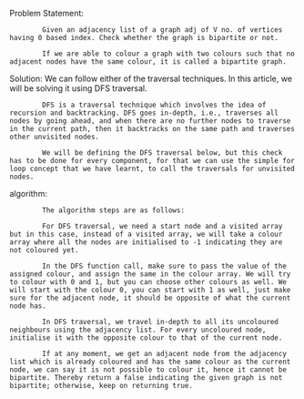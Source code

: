 Problem Statement:

            Given an adjacency list of a graph adj of V no. of vertices having 0 based index. Check whether the graph is bipartite or not.

            If we are able to colour a graph with two colours such that no adjacent nodes have the same colour, it is called a bipartite graph.

Solution:
            We can follow either of the traversal techniques. In this article, we will be solving it using DFS traversal. 

            DFS is a traversal technique which involves the idea of recursion and backtracking. DFS goes in-depth, i.e., traverses all nodes by going ahead, and when there are no further nodes to traverse in the current path, then it backtracks on the same path and traverses other unvisited nodes. 

            We will be defining the DFS traversal below, but this check has to be done for every component, for that we can use the simple for loop concept that we have learnt, to call the traversals for unvisited nodes.


algorithm:

            The algorithm steps are as follows:

            For DFS traversal, we need a start node and a visited array but in this case, instead of a visited array, we will take a colour array where all the nodes are initialised to -1 indicating they are not coloured yet.

            In the DFS function call, make sure to pass the value of the assigned colour, and assign the same in the colour array. We will try to colour with 0 and 1, but you can choose other colours as well. We will start with the colour 0, you can start with 1 as well, just make sure for the adjacent node, it should be opposite of what the current node has. 

            In DFS traversal, we travel in-depth to all its uncoloured neighbours using the adjacency list. For every uncoloured node, initialise it with the opposite colour to that of the current node.
            
            If at any moment, we get an adjacent node from the adjacency list which is already coloured and has the same colour as the current node, we can say it is not possible to colour it, hence it cannot be bipartite. Thereby return a false indicating the given graph is not bipartite; otherwise, keep on returning true.